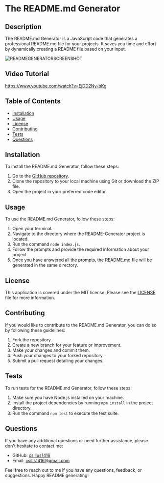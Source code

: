 # The README.md Generator

## Description
The README.md Generator is a JavaScript code that generates a professional README.md file for your projects. It saves you time and effort by dynamically creating a README file based on your input.

![READMEGENERATORSCREENSHOT](https://github.com/csills1416/README-Generator/assets/71670415/4b276c47-541f-4913-9184-32fa36086376)
## Video Tutorial
https://www.youtube.com/watch?v=EjDD2Ny-bKg

## Table of Contents
- [Installation](#installation)
- [Usage](#usage)
- [License](#license)
- [Contributing](#contributing)
- [Tests](#tests)
- [Questions](#questions)

## Installation
To install the README.md Generator, follow these steps:
1. Go to the [GitHub repository](https://github.com/csillus1416/README-Generator).
2. Clone the repository to your local machine using Git or download the ZIP file.
3. Open the project in your preferred code editor.

## Usage
To use the README.md Generator, follow these steps:
1. Open your terminal.
2. Navigate to the directory where the README-Generator project is located.
3. Run the command `node index.js`.
4. Follow the prompts and provide the required information about your project.
5. Once you have answered all the prompts, the README.md file will be generated in the same directory.

## License
This application is covered under the MIT license. Please see the [LICENSE](./LICENSE) file for more information.

## Contributing
If you would like to contribute to the README.md Generator, you can do so by following these guidelines:
1. Fork the repository.
2. Create a new branch for your feature or improvement.
3. Make your changes and commit them.
4. Push your changes to your forked repository.
5. Submit a pull request detailing your changes.

## Tests
To run tests for the README.md Generator, follow these steps:
1. Make sure you have Node.js installed on your machine.
2. Install the project dependencies by running `npm install` in the project directory.
3. Run the command `npm test` to execute the test suite.

## Questions
If you have any additional questions or need further assistance, please don't hesitate to contact me:
- GitHub: [csillus1416](https://github.com/csillus1416)
- Email: csills1416@gmail.com

Feel free to reach out to me if you have any questions, feedback, or suggestions. Happy README generating!
